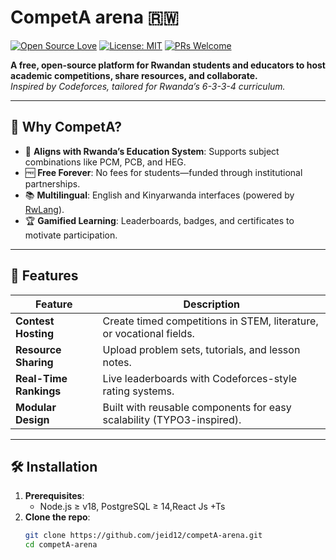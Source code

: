 # CompetA arena 🇷🇼  
[![Open Source Love](https://badges.frapsoft.com/os/v2/open-source.svg?v=103)](https://github.com/jeid12/competA-arena)
[![License: MIT](https://img.shields.io/badge/License-MIT-yellow.svg)](https://opensource.org/licenses/MIT)
[![PRs Welcome](https://img.shields.io/badge/PRs-welcome-brightgreen.svg)](https://github.com/jeid12/competA-arena/pulls)

**A free, open-source platform for Rwandan students and educators to host academic competitions, share resources, and collaborate.**  
*Inspired by Codeforces, tailored for Rwanda’s 6-3-3-4 curriculum.*

---

## 🌟 Why CompetA?
- 🏫 **Aligns with Rwanda’s Education System**: Supports subject combinations like PCM, PCB, and HEG.
- 🆓 **Free Forever**: No fees for students—funded through institutional partnerships.
- 📚 **Multilingual**: English and Kinyarwanda interfaces (powered by [RwLang](https://github.com/rwandaopensource/rwlang)).
- 🏆 **Gamified Learning**: Leaderboards, badges, and certificates to motivate participation.

---

## 🚀 Features
| Feature                | Description                                                                 |
|------------------------|-----------------------------------------------------------------------------|
| **Contest Hosting**    | Create timed competitions in STEM, literature, or vocational fields.        |
| **Resource Sharing**   | Upload problem sets, tutorials, and lesson notes.                           |
| **Real-Time Rankings** | Live leaderboards with Codeforces-style rating systems.                     |
| **Modular Design**     | Built with reusable components for easy scalability (TYPO3-inspired).       |

---

## 🛠️ Installation
1. **Prerequisites**:  
   - Node.js ≥ v18, PostgreSQL ≥ 14,React Js +Ts
2. **Clone the repo**:  
   ```bash
   git clone https://github.com/jeid12/competA-arena.git
   cd competA-arena
